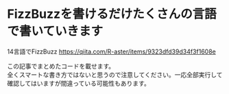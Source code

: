 # FizzBuzzを書けるだけたくさんの言語で書いていきます

14言語でFizzBuzz
https://qiita.com/R-aster/items/9323dfd39d34f3f1608e

この記事でまとめたコードを載せます。  
全くスマートな書き方ではないと思うので注意してください。一応全部実行して確認してはいますが間違っている可能性もあります。  
